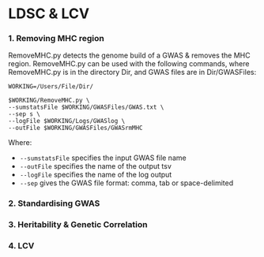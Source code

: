 # LDSC & LCV
### 1. Removing MHC region
RemoveMHC.py detects the genome build of a GWAS & removes the MHC region. RemoveMHC.py can be used with the following commands, where RemoveMHC.py is in the directory Dir, and GWAS files are in Dir/GWASFiles:

```shell
WORKING=/Users/File/Dir/

$WORKING/RemoveMHC.py \
--sumstatsFile $WORKING/GWASFiles/GWAS.txt \
--sep s \
--logFile $WORKING/Logs/GWASlog \
--outFile $WORKING/GWASFiles/GWASrmMHC    
```

Where:
- `--sumstatsFile` specifies the input GWAS file name
- `--outFile` specifies the name of the output tsv
- `--logFile` specifies the name of the log output
- `--sep` gives the GWAS file format: comma, tab or space-delimited

### 2. Standardising GWAS
### 3. Heritability & Genetic Correlation
### 4. LCV
